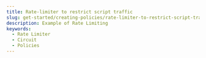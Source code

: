 ```yaml
---
title: Rate-limiter to restrict script traffic
slug: get-started/creating-policies/rate-limiter-to-restrict-script-traffic
description: Example of Rate Limiting
keywords:
  - Rate Limiter
  - Circuit
  - Policies
---
```

